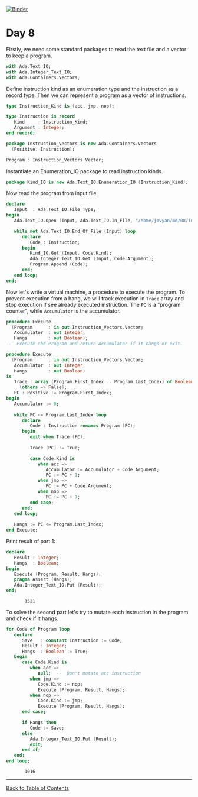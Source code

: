 [![Binder](https://mybinder.org/badge_logo.svg)](https://mybinder.org/v2/gh/reznikmm/ada-howto/advent-2020?filepath=%2Fhome%2Fjovyan%2Fnb%2F08%2F08.ipynb)

# Day 8

Firstly, we need some standard packages to read the text file and a vector to keep a program.


```Ada
with Ada.Text_IO;
with Ada.Integer_Text_IO;
with Ada.Containers.Vectors;
```

Define instruction kind as an enumeration type and the instruction as a record type. Then we can represent a program as a vector of instructions.


```Ada
type Instruction_Kind is (acc, jmp, nop);

type Instruction is record
   Kind     : Instruction_Kind;
   Argument : Integer;
end record;

package Instruction_Vectors is new Ada.Containers.Vectors
  (Positive, Instruction);

Program : Instruction_Vectors.Vector;
```

Instantiate an Enumeration_IO package to read instruction kinds.


```Ada
package Kind_IO is new Ada.Text_IO.Enumeration_IO (Instruction_Kind);
```

Now read the program from input file.


```Ada
declare
   Input  : Ada.Text_IO.File_Type;
begin
   Ada.Text_IO.Open (Input, Ada.Text_IO.In_File, "/home/jovyan/md/08/input");

   while not Ada.Text_IO.End_Of_File (Input) loop
      declare
         Code : Instruction;
      begin
         Kind_IO.Get (Input, Code.Kind);
         Ada.Integer_Text_IO.Get (Input, Code.Argument);
         Program.Append (Code);
      end;
   end loop;
end;
```

Now let's write a virtual machine, a procedure to execute the program. To prevent execution from a hang, we will track execution in `Trace` array and stop execution if see already executed instruction. The `PC` is a "program counter", while `Accumulator` is the accumulator.


```Ada
procedure Execute
  (Program      : in out Instruction_Vectors.Vector;
   Accumulator  : out Integer;
   Hangs        : out Boolean);
--  Execute the Program and return Accumulator if it hangs or exit.

procedure Execute
  (Program      : in out Instruction_Vectors.Vector;
   Accumulator  : out Integer;
   Hangs        : out Boolean)
is
   Trace : array (Program.First_Index .. Program.Last_Index) of Boolean :=
     (others => False);
   PC : Positive := Program.First_Index;
begin
   Accumulator := 0;
      
   while PC <= Program.Last_Index loop
      declare
         Code : Instruction renames Program (PC);
      begin
         exit when Trace (PC);
            
         Trace (PC) := True;

         case Code.Kind is
            when acc =>
               Accumulator := Accumulator + Code.Argument;
               PC := PC + 1;
            when jmp =>
               PC := PC + Code.Argument;
            when nop =>
               PC := PC + 1;
         end case;
      end;
   end loop;
      
   Hangs := PC <= Program.Last_Index;
end Execute;
```

Print result of part 1:


```Ada
declare
   Result : Integer;
   Hangs  : Boolean;
begin
   Execute (Program, Result, Hangs);
   pragma Assert (Hangs);
   Ada.Integer_Text_IO.Put (Result);
end;
```




           1521



To solve the second part let's try to mutate each instruction in the program and check if it hangs.


```Ada
for Code of Program loop
   declare
      Save   : constant Instruction := Code;
      Result : Integer;
      Hangs  : Boolean := True;
   begin
      case Code.Kind is
         when acc =>
            null;  --  Don't mutate acc instruction
         when jmp =>
            Code.Kind := nop;
            Execute (Program, Result, Hangs);
         when nop =>
            Code.Kind := jmp;
            Execute (Program, Result, Hangs);
      end case;

      if Hangs then
         Code := Save;
      else
         Ada.Integer_Text_IO.Put (Result);
         exit;
      end if;
   end;
end loop;
```




           1016



----
[Back to Table of Contents](https://github.com/reznikmm/ada-howto/tree/advent-2020)

